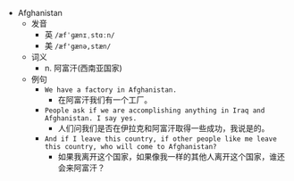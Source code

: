 - Afghanistan
  - 发音
    - 英 `/æfˈɡænɪˌstɑːn/`
    - 美 `/æf'gænə,stæn/`
  - 词义
    - n. 阿富汗(西南亚国家)
  - 例句
    - `We have a factory in Afghanistan.`
      - 在阿富汗我们有一个工厂。
    - `People ask if we are accomplishing anything in Iraq and Afghanistan. I say yes.`
      - 人们问我们是否在伊拉克和阿富汗取得一些成功，我说是的。
    - `And if I leave this country, if other people like me leave this country, who will come to Afghanistan?`
      - 如果我离开这个国家，如果像我一样的其他人离开这个国家，谁还会来阿富汗？

